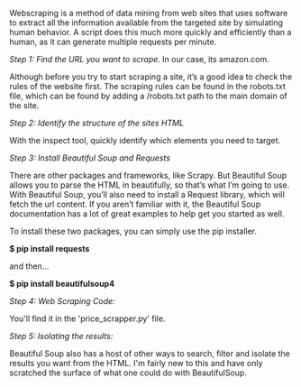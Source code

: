 Webscraping is a method of data mining from web sites that uses software to extract all the information available from the targeted site by simulating human behavior. A script does this much more quickly and efficiently than a human, as it can generate multiple requests per minute.

<i>Step 1: Find the URL you want to scrape.</i>
In our case, its amazon.com.

Although before you try to start scraping a site, it’s a good idea to check the rules of the website first. The scraping rules can be found in the robots.txt file, which can be found by adding a /robots.txt path to the main domain of the site.

<i>Step 2: Identify the structure of the sites HTML</i>

With the inspect tool, quickly identify which elements you need to target.

<i>Step 3: Install Beautiful Soup and Requests</i>

There are other packages and frameworks, like Scrapy. But Beautiful Soup allows you to parse the HTML in beautifully, so that’s what I’m going to use. With Beautiful Soup, you’ll also need to install a Request library, which will fetch the url content.
If you aren’t familiar with it, the Beautiful Soup documentation has a lot of great examples to help get you started as well.

To install these two packages, you can simply use the pip installer.

<b>$ pip install requests</b>

and then…

<b>$ pip install beautifulsoup4</b>

<i>Step 4: Web Scraping Code:</i>

You'll find it in the 'price_scrapper.py' file.

<i>Step 5: Isolating the results:</i>

Beautiful Soup also has a host of other ways to search, filter and isolate the results you want from the HTML. I'm fairly new to this and have only scratched the surface of what one could do with BeautifulSoup.



